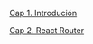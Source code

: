 
<a href="https://github.com/Domiciano/Integrador1TEL251/tree/main/5.%20Front%20Web/React/Cap1">Cap 1. Introdución</a>

<a href="https://github.com/Domiciano/Integrador1TEL251/tree/main/5.%20Front%20Web/React/Cap2">Cap 2. React Router</a>
